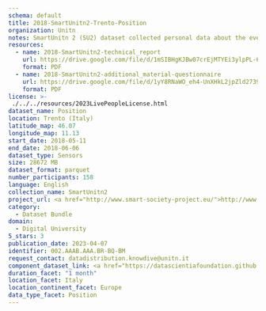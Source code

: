 ```yaml
---
schema: default
title: 2018-SmartUnitn2-Trento-Position
organization: Unitn
notes: SmartUnitn 2 (SU2) dataset collected personal data about the everyday life of 158 university students at University of Trento by i-Log application installed on their smartphones. The SU2 data contains (1) participants’ synchronic data about profile, e.g., demographics, routines, personality; (2) participants’ diachronic data over a period of four weeks, including data from 34 sensors, both hardware and software, associated to around 100+ thousand self-reported annotations from participants.
resources:
  - name: 2018-SmartUnitn2-technical_report
    url: https://drive.google.com/file/d/1mSIBHgKJBw07crEjMTYEi3ylpPL-62fB/view?usp=sharing
    format: PDF
  - name: 2018-SmartUnitn2-additional_material-questionnaire
    url: https://drive.google.com/file/d/1yY8RNaWO_eh4-UnXHkL2jpZld2739K3K/view?usp=share_link
    format: PDF
license: >-
 ./../../resources/2023LivePeopleLicense.html
dataset_name: Position
location: Trento (Italy)
latitude_map: 46.07
longitude_map: 11.13
start_date: 2018-05-11
end_date: 2018-06-06
dataset_type: Sensors
size: 28672 MB
dataset_format: parquet
number_participants: 158
language: English
collection_name: SmartUnitn2
project_url: <a href="http://www.smart-society-project.eu/">http://www.smart-society-project.eu/</a>
category: 
  - Dataset Bundle
domain: 
  - Digital University
5_stars: 3
publication_date: 2023-04-07
identifier: 002.AAAB.AAA.BR-BQ-BM
request_contact: datadistribution.knowdive@unitn.it
component_dataset_link: <a href="https://datascientiafoundation.github.io/LivePeople/datasets/2018-SU2-Trento-Location%20Event/">2018-SU2-Trento-Location Event</a>, <a href="https://datascientiafoundation.github.io/LivePeople/datasets/2018-SU2-Trento-Orientation%20Event/">2018-SU2-Trento-Orientation Event</a>, <a href="https://datascientiafoundation.github.io/LivePeople/datasets/2018-SU2-Trento-Proximity%20Event/">2018-SU2-Trento-Proximity Event</a>
duration_facet: "1 month"
location_facet: Italy
location_continent_facet: Europe
data_type_facet: Position
---
```

